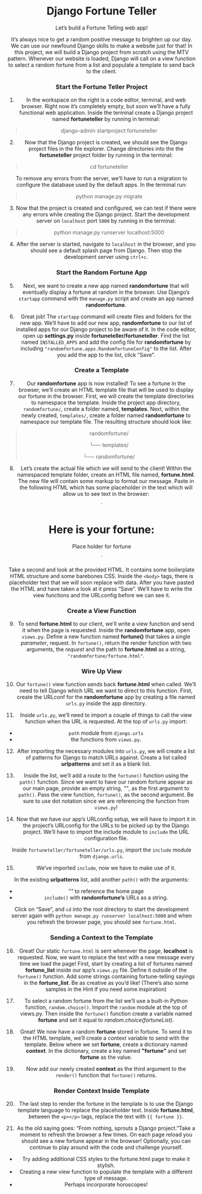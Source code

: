 # Django Fortune Teller
Let’s build a Fortune Telling web app!

It’s always nice to get a random positive message to brighten up our day. We can use our newfound Django skills to make a website just for that! In this project, we will build a Django project from scratch using the MTV pattern. Whenever our website is loaded, Django will call on a view function to select a random fortune from a list and populate a template to send back to the client.

### Start the Fortune Teller Project

1. In the workspace on the right is a code editor, terminal, and web browser. Right now it’s completely empty, but soon we’ll have a fully functional web application.
Inside the terminal create a Django project named **fortuneteller** by running in terminal:
> django-admin startproject fortuneteller

2. Now that the Django project is created, we should see the Django project files in the file explorer.
Change directories into the the **fortuneteller** project folder by running in the terminal:

> cd fortuneteller

To remove any errors from the server, we’ll have to run a migration to configure the database used by the default apps. In the terminal run:

> python manage.py migrate

3. Now that the project is created and configured, we can test if there were any errors while creating the Django project.
Start the development server on `localhost` port `5000` by running in the terminal:

> python manage.py runserver localhost:5000

4. After the server is started, navigate to `localhost` in the browser, and you should see a default splash page from Django. Then stop the development server using `ctrl+c`.

### Start the Random Fortune App
5. Next, we want to create a new app named **randomfortune** that will eventually display a fortune at random in the browser.
Use Django’s `startapp` command with the `manage.py` script and create an app named **randomfortune**.

6. Great job! The `startapp` command will create files and folders for the new app. We’ll have to add our new app, **randomfortune** to our list of installed apps for our Django project to be aware of it.
In the code editor, open up **settings.py** inside **fortuneteller/fortuneteller**. Find the list named `INSTALLED_APPS` and add the config file for **randomfortune** by including `"randomfortune.apps.RandomfortuneConfig"` to the list.
After you add the app to the list, click “Save”.

### Create a Template
7. Our **randomfortune** app is now installed! To see a fortune in the browser, we’ll create an HTML template file that will be used to display our fortune in the browser. First, we will create the template directories to namespace the template.
Inside the project app directory, `randomfortune/`, create a folder named, **templates**. Next, within the newly created, `templates/`, create a folder named **randomfortune** to namespace our template file.
The resulting structure should look like:
>randomfortune/
>
>└── templates/
>
>    └── randomfortune/

8. Let’s create the actual file which we will send to the client!
Within the namespaced template folder, create an HTML file named, **fortune.html**. The new file will contain some markup to format our message. Paste in the following HTML which has some placeholder in the text which will allow us to see text in the browser:

`<!DOCTYPE html>
<html lang="en">
<head>
 <title>Django Fortune Teller</title>
 <style>
   body {
     text-align: center;
   }
 </style>
</head>
<body>

 <h1>Here is your fortune:</h1>

 <p>Place holder for fortune</p>

</body>
</html>`


Take a second and look at the provided HTML. It contains some boilerplate HTML structure and some barebones CSS. Inside the `<body>` tags, there is placeholder text that we will soon replace with data.
After you have pasted the HTML and have taken a look at it press “Save”. We’ll have to write the view functions and the URLconfig before we can see it.

### Create a View Function
9. To send **fortune.html** to our client, we’ll write a view function and send it when the page is requested.
Inside the **randomfortune** app, open `views.py`. Define a new function named **fortune()** that takes a single _parameter_, request. In `fortune()`, return the render function with two arguments, the _request_ and the path to **fortune.html** as a string, `"randomfortune/fortune.html"`.

### Wire Up View
10. Our `fortune()` view function sends back **fortune.html** when called. We’ll need to tell Django which URL we want to direct to this function.
First, create the URLconf for the **randomfortune** app by creating a file named `urls.py` inside the app directory.

11. Inside `urls.py`, we’ll need to import a couple of things to call the view function when the URL is requested.
At the top of `urls.py` import:
* `path` module from `django.urls`
* the functions from `views.py`.

12. After importing the necessary modules into `urls.py`, we will create a list of patterns for Django to match URLs against. Create a list called **urlpatterns** and set it as a blank list.

13. Inside the list, we’ll add a route to the `fortune()` function using the `path()` function.
Since we want to have our random fortune appear as our main page, provide an empty string, _""_, as the first argument to `path()`. Pass the view function, `fortune()`, as the second argument. Be sure to use dot notation since we are referencing the function from `views.py`!

14. Now that we have our app’s URLconfig setup, we will have to import it in the project’s URLconfig for the URLs to be picked up by the Django project. We’ll have to import the include module to `include` the URL configuration file.

Inside `fortuneteller/fortuneteller/urls.py`, import the `include` module from `django.urls`.

15. We’ve imported `include`, now we have to make use of it.

In the existing **urlpatterns** list, add another `path()` with the arguments:
* _""_ to reference the home page
* `include()` with **randomfortune‘s** URLs as a string.

Click on “Save”, and `cd` into the root directory to start the development server again with `python manage.py runserver localhost:5000` and when you refresh the browser page, you should see `fortune.html`.

### Sending a Context to the Template
16. Great! Our static `fortune.html` is sent whenever the page, **localhost** is requested. Now, we want to replace the text with a new message every time we load the page!
First, start by creating a list of fortunes named **fortune_list** inside our app’s `views.py` file. Define it outside of the `fortune()` function.
Add some strings containing fortune-telling sayings in the **fortune_list**. Be as creative as you’d like! (There’s also some samples in the Hint if you need some inspiration)

17. To select a random fortune from the list we’ll use a built-in Python function, `random.choice()`.
Import the `random` module at the top of views.py. Then inside the `fortune()` function create a variable named **fortune** and set it equal to _random.choice(fortuneList)_.

18. Great! We now have a random **fortune** stored in fortune. To send it to the HTML template, we’ll create a context variable to send with the template.
Below where we set **fortune**, create a dictionary named **context**. In the dictionary, create a key named **"fortune"** and set **fortune** as the value.

19. Now add our newly created **context** as the third argument to the `render()` function that `fortune()` returns.

### Render Context Inside Template
20. The last step to render the fortune in the template is to use the Django template language to replace the placeholder text. Inside **fortune.html**, between the `<p></p>` tags, replace the text with `{{ fortune }}`.

21. As the old saying goes: “From nothing, sprouts a Django project.”Take a moment to refresh the browser a few times. On each page reload you should see a new fortune appear in the browser!
Optionally, you can continue to play around with the code and challenge yourself.
* Try adding additional CSS styles to the fortune.html page to make it stylish.
* Creating a new view function to populate the template with a different type of message.
* Perhaps incorporate horoscopes!
